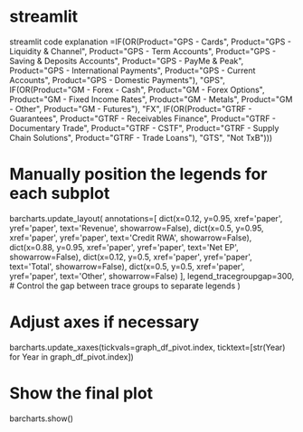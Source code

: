 # streamlit
streamlit code explanation
=IF(OR(Product="GPS - Cards", Product="GPS - Liquidity & Channel", Product="GPS - Term Accounts", Product="GPS - Saving & Deposits Accounts", Product="GPS - PayMe & Peak", Product="GPS - International Payments", Product="GPS - Current Accounts", Product="GPS - Domestic Payments"), "GPS",
IF(OR(Product="GM - Forex - Cash", Product="GM - Forex Options", Product="GM - Fixed Income Rates", Product="GM - Metals", Product="GM - Other", Product="GM - Futures"), "FX",
IF(OR(Product="GTRF - Guarantees", Product="GTRF - Receivables Finance", Product="GTRF - Documentary Trade", Product="GTRF - CSTF", Product="GTRF - Supply Chain Solutions", Product="GTRF - Trade Loans"), "GTS", "Not TxB")))



# Manually position the legends for each subplot
barcharts.update_layout(
    annotations=[
        dict(x=0.12, y=0.95, xref='paper', yref='paper', text='Revenue', showarrow=False),
        dict(x=0.5, y=0.95, xref='paper', yref='paper', text='Credit RWA', showarrow=False),
        dict(x=0.88, y=0.95, xref='paper', yref='paper', text='Net EP', showarrow=False),
        dict(x=0.12, y=0.5, xref='paper', yref='paper', text='Total', showarrow=False),
        dict(x=0.5, y=0.5, xref='paper', yref='paper', text='Other', showarrow=False)
    ],
    legend_tracegroupgap=300,  # Control the gap between trace groups to separate legends
)

# Adjust axes if necessary
barcharts.update_xaxes(tickvals=graph_df_pivot.index, ticktext=[str(Year) for Year in graph_df_pivot.index])

# Show the final plot
barcharts.show()
